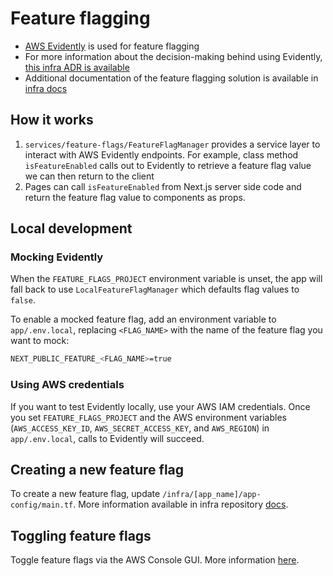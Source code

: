 # Feature flagging

- [AWS Evidently](https://docs.aws.amazon.com/AmazonCloudWatch/latest/monitoring/CloudWatch-Evidently.html) is used for feature flagging
- For more information about the decision-making behind using Evidently, [this infra ADR is available](https://github.com/navapbc/template-infra/blob/68b2db42d06198cb070b0603e63a930db346309f/docs/decisions/infra/0010-feature-flags-system-design.md)
- Additional documentation of the feature flagging solution is available in [infra docs](https://github.com/navapbc/template-infra/blob/main/docs/feature-flags.md)

## How it works

1. `services/feature-flags/FeatureFlagManager` provides a service layer to interact with AWS Evidently endpoints. For example, class method `isFeatureEnabled` calls out to Evidently to retrieve a feature flag value we can then return to the client
1. Pages can call `isFeatureEnabled` from Next.js server side code and return the feature flag value to components as props.

## Local development

### Mocking Evidently

When the `FEATURE_FLAGS_PROJECT` environment variable is unset, the app will fall back to use `LocalFeatureFlagManager` which defaults flag values to `false`.

To enable a mocked feature flag, add an environment variable to `app/.env.local`, replacing `<FLAG_NAME>` with the name of the feature flag you want to mock:

```bash
NEXT_PUBLIC_FEATURE_<FLAG_NAME>=true
```

### Using AWS credentials

If you want to test Evidently locally, use your AWS IAM credentials. Once you set `FEATURE_FLAGS_PROJECT` and the AWS environment variables (`AWS_ACCESS_KEY_ID`, `AWS_SECRET_ACCESS_KEY`, and `AWS_REGION`) in `app/.env.local`, calls to Evidently will succeed.

## Creating a new feature flag

To create a new feature flag, update `/infra/[app_name]/app-config/main.tf`. More information available in infra repository [docs](https://github.com/navapbc/template-infra/blob/main/docs/feature-flags.md).

## Toggling feature flags

Toggle feature flags via the AWS Console GUI. More information [here](https://github.com/navapbc/template-infra/blob/main/docs/feature-flags.md#managing-feature-releases-and-partial-rollouts-via-aws-console).
